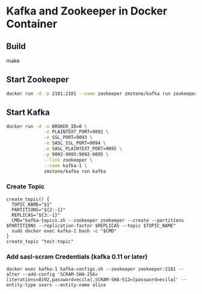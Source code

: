 # Kafka and Zookeeper in Docker Container

## Build

make

## Start Zookeeper

```sh
docker run -d -p 2181:2181 --name zookeeper zmstone/kafka run zookeeper
```

## Start Kafka

```sh
docker run -d -e BROKER_ID=0 \
              -e PLAINTEXT_PORT=9092 \
              -e SSL_PORT=9093 \
              -e SASL_SSL_PORT=9094 \
              -e SASL_PLAINTEXT_PORT=9095 \
              -p 9092-9095:9092-9095 \
              --link zookeeper \
              --name kafka-1 \
              zmstone/kafka run kafka
```

### Create Topic

```
create_topic() {
  TOPIC_NAME="$1"
  PARTITIONS="${2:-1}"
  REPLICAS="${3:-1}"
  CMD="kafka-topics.sh --zookeeper zookeeper --create --partitions $PARTITIONS --replication-factor $REPLICAS --topic $TOPIC_NAME"
  sudo docker exec kafka-1 bash -c "$CMD"
}
create_topic "test-topic"
```

### Add sasl-scram Credentials (kafka 0.11 or later)

```
docker exec kafka-1 kafka-configs.sh --zookeeper zookeeper:2181 --alter --add-config 'SCRAM-SHA-256=[iterations=8192,password=ecila],SCRAM-SHA-512=[password=ecila]' --entity-type users --entity-name alice
```
